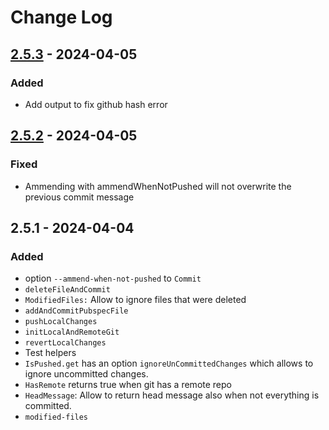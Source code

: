 # Change Log

## [2.5.3] - 2024-04-05

### Added

- Add output to fix github hash error

## [2.5.2] - 2024-04-05

### Fixed

- Ammending with ammendWhenNotPushed will not overwrite the previous commit message

## 2.5.1 - 2024-04-04

### Added

- option `--ammend-when-not-pushed` to `Commit`
- `deleteFileAndCommit`
- `ModifiedFiles:` Allow to ignore files that were deleted
- `addAndCommitPubspecFile`
- `pushLocalChanges`
- `initLocalAndRemoteGit`
- `revertLocalChanges`
- Test helpers
- `IsPushed.get` has an option `ignoreUnCommittedChanges` which allows to ignore uncommitted changes.
- `HasRemote` returns true when git has a remote repo
- `HeadMessage`: Allow to return head message also when not everything is committed.
- `modified-files`

[2.5.3]: https://github.com/inlavigo/gg_git/compare/2.5.2...2.5.3
[2.5.2]: https://github.com/inlavigo/gg_git.git/compare/2.5.1...2.5.2
